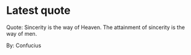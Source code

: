 # Latest quote 

Quote: Sincerity is the way of Heaven. The attainment of sincerity is the way of men. 

By: Confucius